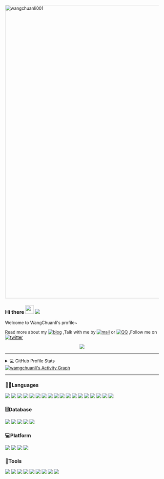 
<div>
<a href="https://github.com/wangchuanli001">
  <img style="width:100vw;" src="https://cdn.jsdelivr.net/gh/wangchuanli001/cdn/sources/20200603151246_srxkn.gif" alt="wangchuanli001"/>
  </a>
</div>


### Hi there   <img src="https://media.giphy.com/media/hvRJCLFzcasrR4ia7z/giphy.gif" width="28"> 	![]( https://visitor-badge.glitch.me/badge?page_id=wangchuanli001)

Welcome to WangChuanli's profile~

Read more about my [![blog](https://img.shields.io/badge/-Blog-21759B?style=flat-square&logo=wordpress&logoColor=white)](https://wangchuanli001.github.io/) ,Talk with me by [![mail](https://img.shields.io/badge/-Email-D14836?style=flat-square&logo=gmail&logoColor=white)](email://wangchaunli_@hotmail.com) or [![QQ](https://img.shields.io/badge/QQ-faaf08?style=flat-square&logo=tencent-qq&logoColor=000000)](http://wpa.qq.com/msgrd?v=3&uin=978252321&site=qq&menu=yes) ,Follow me on [![twitter](https://img.shields.io/badge/-Twitter-1DA1F2?style=flat-square&logo=twitter&logoColor=white)](https://twitter.com/iwangchaunli)

<p align="center">
  <a href="https://github.com/wangchuanli001"><img src="https://readme-typing-svg.herokuapp.com/?lines=Full-stack%20web%20and%20app%20developer;3%2B%20years%20of%20coding%20experience;Always%20learning%20new%20things&font=Fira%20Code&center=true&width=440&height=45&color=f75c7e&vCenter=true&size=22"></a>
</p>

----

<details> 
  <summary>💻 GitHub Profile Stats</summary>
  <br/>
    <a href="https://github.com/wangchuanli001"><img alt="wangchuanli001's Github Stats" src="https://denvercoder1-github-readme-stats.vercel.app/api/?username=wangchuanli001&show_icons=true&count_private=true&theme=react&hide_border=true&bg_color=1F222E&title_color=F85D7F&icon_color=F8D866" height="192px"/></a>
  <a href="https://github.com/wangchuanli001"><img alt="wangchuanli001's Top Languages" src="https://github-readme-stats.vercel.app/api/top-langs/?username=wangchuanli001&langs_count=8&layout=compact&theme=react&hide_border=true&bg_color=1F222E&title_color=F85D7F&icon_color=F8D866&hide=Jupyter%20Notebook" height="192px"/></a>
  <br/>
  <b>Note:</b> Top languages is only a metric of the languages my public code consists of and doesn't reflect experience or skill level.
</details>
<a href="https://github.com/wangchuanli001"><img alt="wamgchuanli's Activity Graph" src="https://denvercoder1-activity-graph.herokuapp.com/graph/?username=wangchuanli001&bg_color=1F222E&color=F8D866&line=F85D7F&point=FFFFFF&hide_border=true" /></a>

---

### 👨‍💻Languages

[![](https://img.shields.io/badge/Java-007396.svg?logo=java&logoColor=white)]()
[![](https://img.shields.io/badge/JavaScript-F7DF1E.svg?logo=javascript&logoColor=black)]()
[![](https://img.shields.io/badge/Node.js-43853D.svg?logo=node.js&logoColor=white)]()
[![](https://img.shields.io/badge/-HTML5-E34F26?&logo=html5&logoColor=white)](https://html.spec.whatwg.org/)
[![](https://img.shields.io/badge/-CSS3-1572B6?&logo=css3&logoColor=white)](https://www.w3.org/Style/CSS/)
[![](https://img.shields.io/badge/Bootstrap-7952B3.svg?logo=bootstrap&logoColor=white)]()
[![](https://img.shields.io/badge/-Node.js-43853d?&logo=node.js&logoColor=ffffff)](https://nodejs.org/)
[![](https://img.shields.io/badge/Bash-121011.svg?logo=gnu-bash&logoColor=white)]()
[![](https://custom-icon-badges.herokuapp.com/badge/C-03599C.svg?logo=c-in-hexagon&logoColor=white)]()
[![](https://custom-icon-badges.herokuapp.com/badge/C++-9C033A.svg?logo=cpp2&logoColor=white)]()
[![](https://img.shields.io/badge/Markdown-000000.svg?logo=markdown&logoColor=white)]()
[![](https://img.shields.io/badge/PHP-777BB4.svg?logo=php&logoColor=white)]()
[![](https://img.shields.io/badge/Python-14354C.svg?logo=python&logoColor=white)]()
[![](https://img.shields.io/badge/Scratch-4D97FF.svg?logo=scratch&logoColor=white)]()
[![](https://img.shields.io/badge/R-276DC3.svg?logo=r&logoColor=white)]()
[![](https://custom-icon-badges.herokuapp.com/badge/SQL-025E8C.svg?logo=database&logoColor=white)]()
[![](https://img.shields.io/badge/SVG%2BXML-e0982c.svg?logo=svg&logoColor=white)]()
[![](https://img.shields.io/badge/TensorFlow-FF6F00.svg?logo=TensorFlow&logoColor=white)]()

### 🗄️Database

[![](https://img.shields.io/badge/MySQL-00f.svg?logo=mysql&logoColor=white)]()
[![](https://img.shields.io/badge/PostgreSQL-316192.svg?logo=postgresql&logoColor=white)]()
[![](https://img.shields.io/badge/Oracle-F00000.svg?logo=oracle&logoColor=white)]()
[![](https://img.shields.io/badge/MongoDB-4ea94b.svg?logo=mongodb&logoColor=white)]()
[![](https://img.shields.io/badge/SQLite-07405e.svg?logo=sqlite&logoColor=white)]()

### 💻Platform

[![](https://img.shields.io/badge/Arch%20Linux-1793D1.svg?logo=arch-linux&logoColor=white)]()
[![](https://img.shields.io/badge/Windows-10-2376bc?style=flat-square&logo=windows&logoColor=ffffff)](https://www.microsoft.com/windows/get-windows-10)
[![](https://img.shields.io/badge/Wordpress-21759B?logo=wordpress&logoColor=white)]()
[![](https://img.shields.io/badge/Android-3DDC84?logo=android&logoColor=white)]()

### 🧰Tools

[![](https://img.shields.io/badge/Visual%20Studio%20Code-0078d7.svg?logo=visual-studio-code&logoColor=white)]()
[![](https://img.shields.io/badge/Android%20Studio-008678.svg?logo=android-studio&logoColor=white)]()
[![](https://img.shields.io/badge/-NPM-cb3837?&logo=npm&logoColor=white)](https://npmjs.com/)
[![](https://img.shields.io/badge/-Git-f05032?&logo=git&logoColor=white)](https://git-scm.com/)
[![](https://img.shields.io/badge/GitHub%20Pages-327FC7.svg?logo=github&logoColor=white)]()
[![](https://img.shields.io/badge/Adobe-FF0000.svg?logo=adobe&logoColor=white)]()
[![](https://img.shields.io/badge/-OBS%20Studio-302E31?logo=obs-studio&logoColor=white)]()
[![](https://img.shields.io/badge/Postman-FF6C37?logo=postman&logoColor=white)]()
[![](https://img.shields.io/badge/-Stack%20Overflow-FE7A16?logo=stack-overflow&logoColor=white)]()


